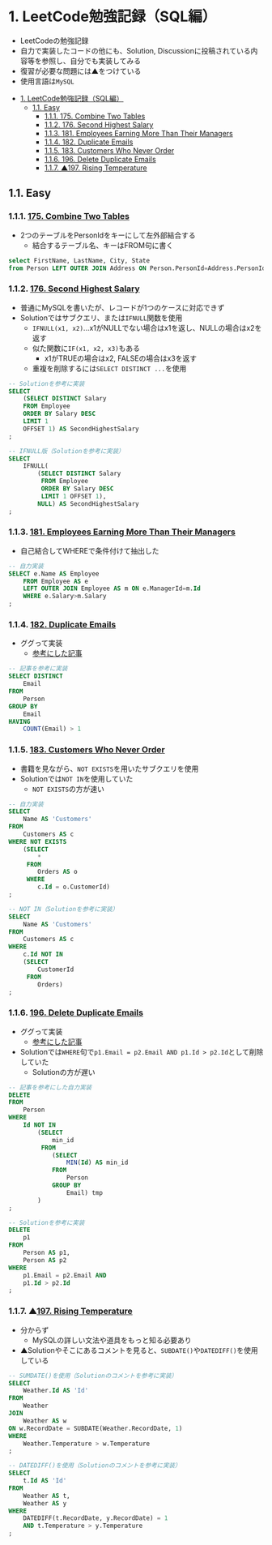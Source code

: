# 1. LeetCode勉強記録（SQL編）

- LeetCodeの勉強記録
- 自力で実装したコードの他にも、Solution, Discussionに投稿されている内容等を参照し、自分でも実装してみる
- 復習が必要な問題には▲をつけている
- 使用言語は`MySQL`

<!-- TOC -->

- [1. LeetCode勉強記録（SQL編）](#1-leetcode%E5%8B%89%E5%BC%B7%E8%A8%98%E9%8C%B2sql%E7%B7%A8)
  - [1.1. Easy](#11-easy)
    - [1.1.1. 175. Combine Two Tables](#111-175-combine-two-tables)
    - [1.1.2. 176. Second Highest Salary](#112-176-second-highest-salary)
    - [1.1.3. 181. Employees Earning More Than Their Managers](#113-181-employees-earning-more-than-their-managers)
    - [1.1.4. 182. Duplicate Emails](#114-182-duplicate-emails)
    - [1.1.5. 183. Customers Who Never Order](#115-183-customers-who-never-order)
    - [1.1.6. 196. Delete Duplicate Emails](#116-196-delete-duplicate-emails)
    - [1.1.7. ▲197. Rising Temperature](#117-%E2%96%B2197-rising-temperature)

<!-- /TOC -->

## 1.1. Easy
### 1.1.1. [175. Combine Two Tables](https://leetcode.com/problems/combine-two-tables/)

- 2つのテーブルをPersonIdをキーにして左外部結合する
    - 結合するテーブル名、キーはFROM句に書く

```sql
select FirstName, LastName, City, State
from Person LEFT OUTER JOIN Address ON Person.PersonId=Address.PersonId;
```

### 1.1.2. [176. Second Highest Salary](https://leetcode.com/problems/second-highest-salary/)

- 普通にMySQLを書いたが、レコードが1つのケースに対応できず
- Solutionではサブクエリ、または`IFNULL`関数を使用
    - `IFNULL(x1, x2)`...x1がNULLでない場合はx1を返し、NULLの場合はx2を返す
    - 似た関数に`IF(x1, x2, x3)`もある
        - x1がTRUEの場合はx2, FALSEの場合はx3を返す
    - 重複を削除するには`SELECT DISTINCT ...`を使用

```sql
-- Solutionを参考に実装
SELECT
    (SELECT DISTINCT Salary
    FROM Employee
    ORDER BY Salary DESC
    LIMIT 1
    OFFSET 1) AS SecondHighestSalary
;
```

```sql
-- IFNULL版（Solutionを参考に実装）
SELECT
    IFNULL(
        (SELECT DISTINCT Salary
         FROM Employee
         ORDER BY Salary DESC
         LIMIT 1 OFFSET 1),
        NULL) AS SecondHighestSalary
;
```

### 1.1.3. [181. Employees Earning More Than Their Managers](https://leetcode.com/problems/employees-earning-more-than-their-managers/)

- 自己結合してWHEREで条件付けて抽出した

```sql
-- 自力実装
SELECT e.Name AS Employee
    FROM Employee AS e
    LEFT OUTER JOIN Employee AS m ON e.ManagerId=m.Id
    WHERE e.Salary>m.Salary
;
```

### 1.1.4. [182. Duplicate Emails](https://leetcode.com/problems/duplicate-emails/)

- ググって実装
    - [参考にした記事](https://qiita.com/necoyama3/items/4c24defd6f504366aebe)

```sql
-- 記事を参考に実装
SELECT DISTINCT
    Email
FROM 
    Person
GROUP BY
    Email
HAVING
    COUNT(Email) > 1
```

### 1.1.5. [183. Customers Who Never Order](https://leetcode.com/problems/customers-who-never-order/)

- 書籍を見ながら、`NOT EXISTS`を用いたサブクエリを使用
- Solutionでは`NOT IN`を使用していた
    - `NOT EXISTS`の方が速い

```sql
-- 自力実装
SELECT
    Name AS 'Customers'
FROM
    Customers AS c
WHERE NOT EXISTS
    (SELECT
        *
     FROM
        Orders AS o
     WHERE
        c.Id = o.CustomerId)
;
```

```sql
-- NOT IN（Solutionを参考に実装）
SELECT
    Name AS 'Customers'
FROM
    Customers AS c
WHERE 
    c.Id NOT IN
    (SELECT
        CustomerId
     FROM
        Orders)
;
```

### 1.1.6. [196. Delete Duplicate Emails](https://leetcode.com/problems/delete-duplicate-emails/)

- ググって実装
    - [参考にした記事](https://qiita.com/aosho235/items/d748dcb6386d8ce75604)
- Solutionでは`WHERE`句で`p1.Email = p2.Email AND p1.Id > p2.Id`として削除していた
    - Solutionの方が遅い

```sql
-- 記事を参考にした自力実装
DELETE
FROM
    Person
WHERE
    Id NOT IN 
        (SELECT
            min_id
         FROM
            (SELECT
                MIN(Id) AS min_id
            FROM
                Person
            GROUP BY
                Email) tmp
        )
;
```

```sql
-- Solutionを参考に実装
DELETE
    p1
FROM
    Person AS p1,
    Person AS p2
WHERE
    p1.Email = p2.Email AND
    p1.Id > p2.Id
;
```

### 1.1.7. ▲[197. Rising Temperature](https://leetcode.com/problems/rising-temperature/)

- 分からず
    - MySQLの詳しい文法や道具をもっと知る必要あり
- ▲Solutionやそこにあるコメントを見ると、`SUBDATE()`や`DATEDIFF()`を使用している

```sql
-- SUMDATE()を使用（Solutionのコメントを参考に実装）
SELECT
    Weather.Id AS 'Id'
FROM
    Weather
JOIN
    Weather AS w
ON w.RecordDate = SUBDATE(Weather.RecordDate, 1)
WHERE
    Weather.Temperature > w.Temperature
;
```

```sql
-- DATEDIFF()を使用（Solutionのコメントを参考に実装）
SELECT
    t.Id AS 'Id'
FROM
    Weather AS t,
    Weather AS y
WHERE
    DATEDIFF(t.RecordDate, y.RecordDate) = 1
    AND t.Temperature > y.Temperature
;
```

